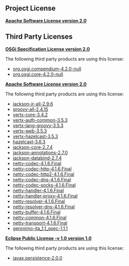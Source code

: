 <!-- Created by CodeLicenseManager -->
## Project License

__[Apache Software License version 2.0](http://www.apache.org/licenses/LICENSE-2.0.html)__

## Third Party Licenses

__[OSGi Specification License version 2.0](http://www.osgi.org/Specifications/Licensing)__

The following third party products are using this license:

* [org.osgi.compendium-4.2.0-null](http://www.osgi.org/)
* [org.osgi.core-4.2.0-null](http://www.osgi.org/)

__[Apache Software License version 2.0](http://www.apache.org/licenses/LICENSE-2.0.txt)__

The following third party products are using this license:

* [jackson-jr-all-2.9.6](http://wiki.fasterxml.com/JacksonHome)
* [groovy-all-2.4.15](http://groovy-lang.org)
* [vertx-core-3.4.2](http://www.apache.org/licenses/LICENSE-2.0.txt)
* [vertx-auth-common-3.5.3](http://rubygems-proxy.torquebox.org/releases)
* [vertx-lang-groovy-3.5.3](http://www.apache.org/licenses/LICENSE-2.0.txt)
* [vertx-web-3.5.3](http://rubygems-proxy.torquebox.org/releases)
* [vertx-hazelcast-3.5.3](http://www.apache.org/licenses/LICENSE-2.0.txt)
* [hazelcast-3.6.3](http://www.hazelcast.com/)
* [jackson-core-2.7.4](https://github.com/FasterXML/jackson-core)
* [jackson-annotations-2.7.0](http://github.com/FasterXML/jackson)
* [jackson-databind-2.7.4](http://github.com/FasterXML/jackson)
* [netty-codec-4.1.6.Final](http://netty.io/)
* [netty-codec-http-4.1.6.Final](http://netty.io/)
* [netty-codec-http2-4.1.6.Final](http://netty.io/)
* [netty-codec-dns-4.1.6.Final](http://netty.io/)
* [netty-codec-socks-4.1.6.Final](http://netty.io/)
* [netty-handler-4.1.6.Final](http://netty.io/)
* [netty-handler-proxy-4.1.6.Final](http://netty.io/)
* [netty-resolver-4.1.6.Final](http://netty.io/)
* [netty-resolver-dns-4.1.6.Final](http://netty.io/)
* [netty-buffer-4.1.6.Final](http://netty.io/)
* [netty-common-4.1.6.Final](http://netty.io/)
* [netty-transport-4.1.6.Final](http://netty.io/)
* [geronimo-jta_1.1_spec-1.1.1](scm:svn:https://svn.apache.org/repos/asf/geronimo/specs/tags/geronimo-jta_1.1_spec-1.1.1)

__[Eclipse Public License -v 1.0 version 1.0](http://www.eclipse.org/legal/epl-v10.html)__

The following third party products are using this license:

* [javax.persistence-2.0.0](http://www.eclipse.org/eclipselink)

<!-- CLM -->
